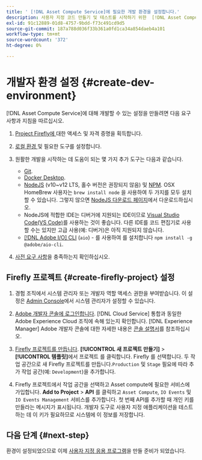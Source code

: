 ```yaml
---
title: ' [!DNL Asset Compute Service]에 필요한 개발 환경을 설정합니다.'
description: 사용자 지정 코드 만들기 및 테스트를 시작하기 위한  [!DNL Asset Compute Service] 의 개발자 환경 설정입니다.
exl-id: 91c12889-01d8-4757-9bdd-f73c491cd9d5
source-git-commit: 187a788d036f33b361a0fd1ca34a854daeb4a101
workflow-type: tm+mt
source-wordcount: '372'
ht-degree: 0%

---
```


# 개발자 환경 설정 {#create-dev-environment}

[!DNL Asset Compute Service]에 대해 개발할 수 있는 설정을 만들려면 다음 요구 사항과 지침을 따르십시오.

1. [Project Firefly에 ](https://github.com/AdobeDocs/project-firefly/blob/master/getting_started/setup.md#acquire-access-and-credentials) 대한 액세스 및 자격 증명을 획득합니다.

1. [로컬 환경 ](https://github.com/AdobeDocs/project-firefly/blob/master/getting_started/setup.md#local-environment-set-up) 및 필요한 도구를 설정합니다.

1. 원활한 개발을 시작하는 데 도움이 되는 몇 가지 추가 도구는 다음과 같습니다.

   * [Git](https://git-scm.com/).
   * [Docker Desktop](https://www.docker.com/get-started).
   * [NodeJS](https://nodejs.org) (v10~v12 LTS, 홀수 버전은 권장되지 않음) 및  [NPM](https://www.npmjs.com). OSX HomeBrew 사용자는 `brew install node` 을 사용하여 두 가지를 모두 설치할 수 있습니다. 그렇지 않으면 [NodeJS 다운로드 페이지](https://nodejs.org/en/)에서 다운로드하십시오.
   * NodeJS에 적합한 IDE는 디버거에 지원되는 IDE이므로 [Visual Studio Code(VS Code)](https://code.visualstudio.com)를 사용하는 것이 좋습니다. 다른 IDE를 코드 편집기로 사용할 수는 있지만 고급 사용(예: 디버거)은 아직 지원되지 않습니다.
   * [[!DNL Adobe I/O] CLI](https://github.com/adobe/aio-cli)  (`aio`) - 를 사용하여 를 설치합니다  `npm install -g @adobe/aio-cli`.

1. [사전 요구 사항](/help/understand-extensibility.md#prerequisites-and-provisioning)을 충족하는지 확인하십시오.

## Firefly 프로젝트 {#create-firefly-project} 설정

1. 경험 조직에서 시스템 관리자 또는 개발자 역할 액세스 권한을 부여받습니다. 이 설정은 [Admin Console](https://adminconsole.adobe.com/overview)에서 시스템 관리자가 설정할 수 있습니다.

1. [Adobe 개발자 콘솔에 로그인합니다](https://console.adobe.io/). [!DNL Cloud Service] 통합과 동일한 Adobe Experience Cloud 조직에 속해 있는지 확인합니다. [!DNL Experience Manager] Adobe 개발자 콘솔에 대한 자세한 내용은 [콘솔 설명서](https://www.adobe.io/apis/experienceplatform/console/docs.html)를 참조하십시오.

1. [Firefly 프로젝트를 만듭니다](https://www.adobe.io/apis/experienceplatform/project-firefly/docs.html#!AdobeDocs/project-firefly/master/getting_started/first_app.md). **[!UICONTROL 새 프로젝트 만들기]** > **[!UICONTROL 템플릿]**&#x200B;에서 프로젝트 를 클릭합니다. Firefly 를 선택합니다. 두 작업 공간으로 새 Firefly 프로젝트를 만듭니다.`Production` 및 `Stage` 필요에 따라 추가 작업 공간(예: `Development`)을 추가합니다.

1. Firefly 프로젝트에서 작업 공간을 선택하고 Asset compute에 필요한 서비스에 가입합니다. **Add to Project** > **API** 를 클릭하고 `Asset Compute`, `IO Events` 및 `IO Events Management` 서비스를 추가합니다. 첫 번째 API를 추가할 때 개인 키를 만들라는 메시지가 표시됩니다. 개발자 도구로 사용자 지정 애플리케이션을 테스트하는 데 이 키가 필요하므로 시스템에 이 정보를 저장합니다.

## 다음 단계 {#next-step}

환경이 설정되었으므로 이제 [사용자 지정 응용 프로그램](develop-custom-application.md)을 만들 준비가 되었습니다.

<!-- TBD items for later:
 
* Any steps in the beginning that lead to gotchas later should be called out for caution? For example,
  * don't change some defaults initially
  * know risks when deviating from standard path
  * naming conventions to follow
  * Retrieve and format credentials (YAML file details)
-->
